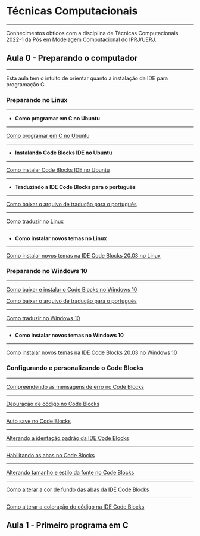 # **Técnicas Computacionais**
***
Conhecimentos obtidos com a disciplina de Técnicas Computacionais 2022-1 da Pós em Modelagem Computacional do IPRJ/UERJ.

## **Aula 0 - Preparando o computador**
***

Esta aula tem o intuito de orientar quanto à instalação da IDE para programação C.
### **Preparando no Linux**
***

* **Como programar em C no Ubuntu**
***

[Como programar em C no Ubuntu](https://diolinux.com.br/sistemas-operacionais/como-programar-em-cc-no-ubuntu.html)
***

* **Instalando Code Blocks IDE no Ubuntu**
***

[Como instalar Code Blocks IDE no Ubuntu](https://livreeaberto.com/instalando-code-blocks-no-ubuntu)
***

* **Traduzindo a IDE Code Blocks para o português**
***

[Como baixar o arquivo de tradução para o português](https://www.youtube.com/watch?v=lKkXe9rWsZk)
***

[Como traduzir no Linux](https://www.youtube.com/watch?v=Uho0yo83oGo&list=PLqJK4Oyr5WSi0szCtvUSlvHhjnctAv9oG&index=14)
***

* **Como instalar novos temas no Linux**
***

[Como instalar novos temas na IDE Code Blocks 20.03 no Linux](https://youtu.be/WfAu3nPp2u8)
### **Preparando no Windows 10**
***
[Como baixar e instalar o Code Blocks no Windows 10](https://youtu.be/r0UR9Bdcpic)

[Como baixar o arquivo de tradução para o português](https://www.youtube.com/watch?v=lKkXe9rWsZk)
***
[Como traduzir no Windows 10](https://www.youtube.com/watch?v=SGqy8biP2XE)
***

* **Como instalar novos temas no Windows 10**
***

[Como instalar novos temas na IDE Code Blocks 20.03 no Windows 10](https://youtu.be/wgAtc8eeL5c)

### **Configurando e personalizando o Code Blocks**
***

[Compreendendo as mensagens de erro no Code Blocks](https://youtu.be/mwD3gMjL5Zc)
***

[Depuração de código no Code Blocks](https://youtu.be/8O3pjt8hd_A)
***

[Auto save no Code Blocks](https://youtu.be/Ley9B85OO5U)
***

[Alterando a identação padrão da IDE Code Blocks](https://youtu.be/mGgjYTiceSU)
***

[Habilitando as abas no Code Blocks](https://youtu.be/NkCcnfgZNCw)
***

[Alterando tamanho e estilo da fonte no Code Blocks](https://youtu.be/Bg2Gim5MhHU)
***

[Como alterar a cor de fundo das abas da IDE Code Blocks](https://youtu.be/q13aqTVB74M)
***

[Como alterar a coloração do código na IDE Code Blocks](https://youtu.be/Apxzimq1HL8)
## **Aula 1 - Primeiro programa em C**
